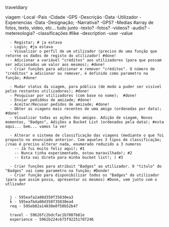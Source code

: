 traveldiary


viagem
  -Local
    -Pais
    -Cidade
    -GPS
  -Descrição
  -Data
  -Utilizador
  -Experiencias
    -Data
    -Designação;
    -Narrativa?
    -GPS?
    -Medias #array de fotos, texto, video, etc... tudo junto
      -texto?
      -fotos?
      -videos?
      -audio?
      -metereologia?
    -classificações #like
      -description
      -user
      -value


      - Registar; # ja estava
      - Login; #ja estava
      - Visualizar o perfil de um utilizador (preciso de uma função que retorne os dados de registo do utilizador) #done!
      - Adicionar a variável "créditos" aos utilizadores (para que possam ser adicionados um valor aos mesmos); #done!
      - Criar funções para adicionar e remover "créditos". O número de "créditos" a adicionar ou remover, é definido como parametro na função; #done!

      - Mudar status da viagem, para pública (de modo a puder ser visível pelso restantes utilizadores); #done!
      - Pesquisar por utilizadores (com base no nome);  #done!
      - Enviar pediddos de amizade; #done!
      - Aceitar/Recusar pedidos de amizade; #done!
      - Obter as viagens mais recentes de uma amigo (ordenadas por data); #done!
      - Visualizar todas as ações dos amigos. Adição de viagem, Novos momentos, "Badges", Adições a Bucket List (ordenados pela data); #esta aqui... bem... vamos la ver

      - Alterar o sistema de classificação das viagens (mediante o que foi proposto no enunciado anterior. Com aqueles 3 tipos de classificação;  //nao é preciso alterar nada, enumerado reduzido a 3 numeros
      	-- Já fui muito feliz aqui!; #1
      	-- Nunca tinha experimentado, estou maravilhado!; #2
      	-- Esta vai direto para minha bucket list!; ) #3

      - Criar funções para atribuit "Badges" ao utilizador. O "titulo" do "Badges" vai como parametro na função; #Donde!
      - Criar função para disponibilizar todos os "Badges" do utilizador (para que assim possa, apresentar os mesmos) #Done, vem junto com o utlizador


      j - 595eafa2a80d350f35830ea3
      k - 595eafb4a80d350f35830ea4
      req - 595eb02a14030e0f50b52b47

      travel - 59626fc2bdcfac1b7007b81e
      experience - 5962b224c675f92251707246
